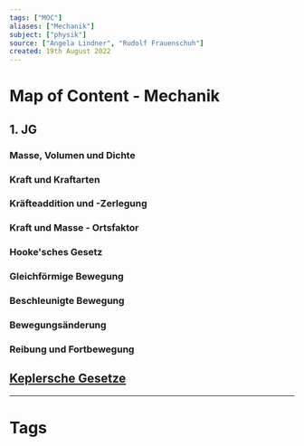 ```yaml
---
tags: ["MOC"]
aliases: ["Mechanik"]
subject: ["physik"]
source: ["Angela Lindner", "Rudolf Frauenschuh"]
created: 19th August 2022
---
```


# Map of Content - Mechanik

## 1. JG

### Masse, Volumen und Dichte

### Kraft und Kraftarten

### Kräfteaddition und -Zerlegung

### Kraft und Masse - Ortsfaktor

### Hooke'sches Gesetz

### Gleichförmige Bewegung

### Beschleunigte Bewegung

### Bewegungsänderung

### Reibung und Fortbewegung

## [Keplersche Gesetze](Keplersche%20Gesetze)

---

# Tags